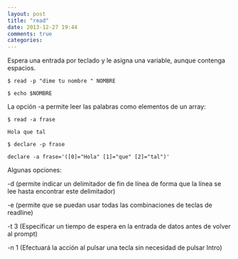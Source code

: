 ```yaml
---
layout: post
title: "read"
date: 2013-12-27 19:44
comments: true
categories: 
---
```

Espera una entrada por teclado y le asigna una variable, aunque contenga espacios.

	$ read -p "dime tu nombre " NOMBRE

	$ echo $NOMBRE

La opción -a permite leer las palabras como elementos de un array:

	$ read -a frase

	Hola que tal

	$ declare -p frase

	declare -a frase='([0]="Hola" [1]="que" [2]="tal")'

Algunas opciones:

-d (permite indicar un delimitador de fin de línea de forma que la línea se lee hasta encontrar este delimitador)

-e (permite que se puedan usar todas las combinaciones de teclas de readline)

-t 3 (Especificar un tiempo de espera en la entrada de datos antes de volver al prompt)

-n 1 (Efectuará la acción al pulsar una tecla sin necesidad de pulsar Intro)

